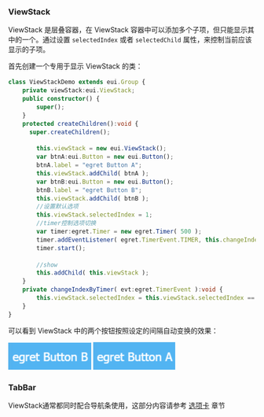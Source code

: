### ViewStack

ViewStack 是层叠容器，在 ViewStack 容器中可以添加多个子项，但只能显示其中的一个。通过设置 `selectedIndex` 或者 `selectedChild` 属性，来控制当前应该显示的子项。

首先创建一个专用于显示 ViewStack 的类：

``` TypeScript
class ViewStackDemo extends eui.Group {
    private viewStack:eui.ViewStack;
    public constructor() {
        super();
    }
    protected createChildren():void {
      super.createChildren();

        this.viewStack = new eui.ViewStack();
        var btnA:eui.Button = new eui.Button();
        btnA.label = "egret Button A";
        this.viewStack.addChild( btnA );
        var btnB:eui.Button = new eui.Button();
        btnB.label = "egret Button B";
        this.viewStack.addChild( btnB );
        //设置默认选项
        this.viewStack.selectedIndex = 1;
        //timer控制选项切换
        var timer:egret.Timer = new egret.Timer( 500 );
        timer.addEventListener( egret.TimerEvent.TIMER, this.changeIndexByTimer, this );
        timer.start();

        //show
        this.addChild( this.viewStack );
    }
    private changeIndexByTimer( evt:egret.TimerEvent ):void {
        this.viewStack.selectedIndex = this.viewStack.selectedIndex == 0 ? 1 : 0 ;
    }
}

```

可以看到 ViewStack 中的两个按钮按照设定的间隔自动变换的效果： 

![](5608f2da1e4ac.png)  ![](5608f2da5e32a.png)

### TabBar
ViewStack通常都同时配合导航条使用，这部分内容请参考 [选项卡](../../../../extension/EUI/dataCollection/tabBar/README.md) 章节